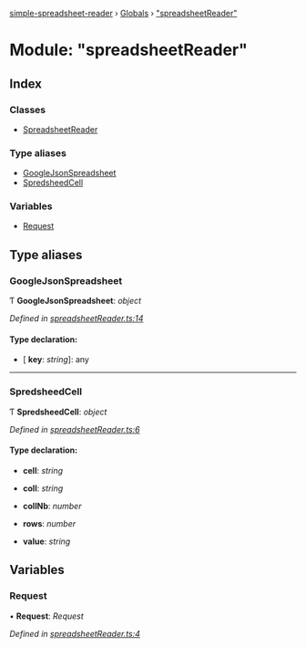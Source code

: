 [simple-spreadsheet-reader](/README.md) › [Globals](/globals.md) › ["spreadsheetReader"](_spreadsheetreader_.md)

# Module: "spreadsheetReader"

## Index

### Classes

* [SpreadsheetReader](_spreadsheetreader_.spreadsheetreader.md)

### Type aliases

* [GoogleJsonSpreadsheet](_spreadsheetreader_.md#googlejsonspreadsheet)
* [SpredsheedCell](_spreadsheetreader_.md#spredsheedcell)

### Variables

* [Request](_spreadsheetreader_.md#request)

## Type aliases

###  GoogleJsonSpreadsheet

Ƭ **GoogleJsonSpreadsheet**: *object*

*Defined in [spreadsheetReader.ts:14](https://github.com/hubjac1/simple-spreadsheet-reader/blob/2166dbf/src/spreadsheetReader.ts#L14)*

#### Type declaration:

* \[ **key**: *string*\]: any

___

###  SpredsheedCell

Ƭ **SpredsheedCell**: *object*

*Defined in [spreadsheetReader.ts:6](https://github.com/hubjac1/simple-spreadsheet-reader/blob/2166dbf/src/spreadsheetReader.ts#L6)*

#### Type declaration:

* **cell**: *string*

* **coll**: *string*

* **collNb**: *number*

* **rows**: *number*

* **value**: *string*

## Variables

###  Request

• **Request**: *Request*

*Defined in [spreadsheetReader.ts:4](https://github.com/hubjac1/simple-spreadsheet-reader/blob/2166dbf/src/spreadsheetReader.ts#L4)*
